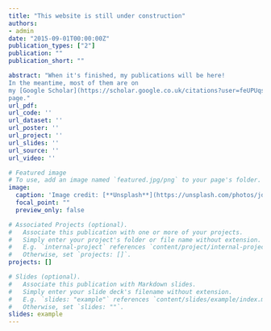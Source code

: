 ```yaml
---
title: "This website is still under construction"
authors:
- admin
date: "2015-09-01T00:00:00Z"
publication_types: ["2"]
publication: ""
publication_short: ""

abstract: "When it's finished, my publications will be here!
In the meantime, most of them are on 
my [Google Scholar](https://scholar.google.co.uk/citations?user=feUPUqsAAAAJ&hl=en)
page."
url_pdf: 
url_code: ''
url_dataset: ''
url_poster: ''
url_project: ''
url_slides: ''
url_source: ''
url_video: ''

# Featured image
# To use, add an image named `featured.jpg/png` to your page's folder. 
image:
  caption: 'Image credit: [**Unsplash**](https://unsplash.com/photos/jdD8gXaTZsc)'
  focal_point: ""
  preview_only: false

# Associated Projects (optional).
#   Associate this publication with one or more of your projects.
#   Simply enter your project's folder or file name without extension.
#   E.g. `internal-project` references `content/project/internal-project/index.md`.
#   Otherwise, set `projects: []`.
projects: []

# Slides (optional).
#   Associate this publication with Markdown slides.
#   Simply enter your slide deck's filename without extension.
#   E.g. `slides: "example"` references `content/slides/example/index.md`.
#   Otherwise, set `slides: ""`.
slides: example
---
```


<!-- {{% alert note %}} -->
<!-- Click the *Cite* button above to demo the feature to enable visitors to import publication metadata into their reference management software. -->
<!-- {{% /alert %}} -->

<!-- {{% alert note %}} -->
<!-- Click the *Slides* button above to demo Academic's Markdown slides feature. -->
<!-- {{% /alert %}} -->

<!-- Supplementary notes can be added here, including [code and math](https://sourcethemes.com/academic/docs/writing-markdown-latex/). -->
